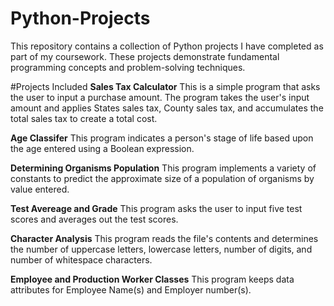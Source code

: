 # Python-Projects
This repository contains a collection of Python projects I have completed as part of my coursework. These projects demonstrate fundamental programming concepts and problem-solving techniques. 

#Projects Included
**Sales Tax Calculator**
This is a simple program that asks the user to input a purchase amount. The program takes the user's input amount and applies States sales tax, County sales tax, and accumulates the total sales tax to create a total cost. 

**Age Classifer**
This program indicates a person's stage of life based upon the age entered using a Boolean expression. 

**Determining Organisms Population**
This program implements a variety of constants to predict the approximate size of a population of organisms by value entered. 

**Test Avereage and Grade**
This program asks the user to input five test scores and averages out the test scores.

**Character Analysis**
This program reads the file's contents and determines the number of uppercase letters, lowercase letters, number of digits, and number of whitespace characters.

**Employee and Production Worker Classes**
This program keeps data attributes for Employee Name(s) and Employer number(s).
